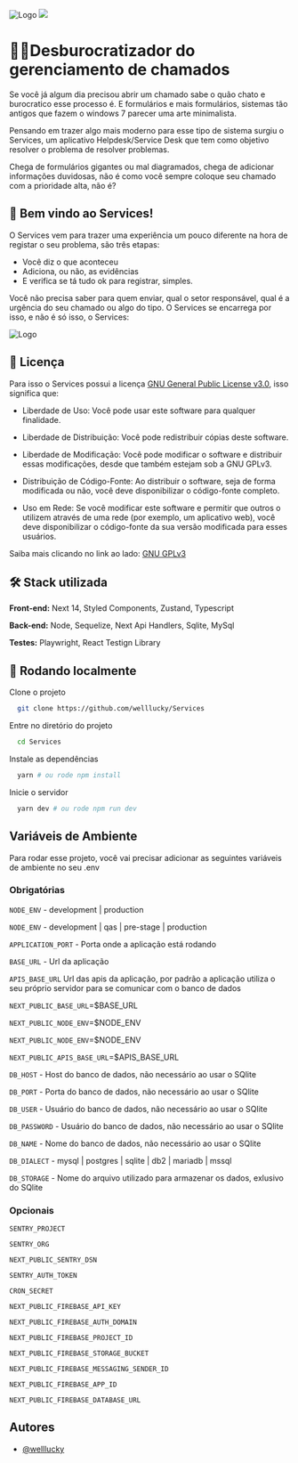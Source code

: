 ![Logo](https://firebasestorage.googleapis.com/v0/b/runnerdois.appspot.com/o/ServicesProject%2FImages%2FServices%20-%20Capa.png?alt=media&token=a5131cc4-2b48-4500-b90f-a22d55352242)
![](https://api.checklyhq.com/v1/badges/checks/dd6528e6-fac1-4d85-8295-5b0697e16d86?style=flat&theme=dark)

# ⛓️‍💥Desburocratizador do gerenciamento de chamados

Se você já algum dia precisou abrir um chamado sabe o quão chato e burocratico esse processo é. E formulários e mais formulários, sistemas tão antigos que fazem o windows 7 parecer uma arte minimalista.

Pensando em trazer algo mais moderno para esse tipo de sistema surgiu o Services, um aplicativo Helpdesk/Service Desk que tem como objetivo resolver o problema de resolver problemas.

Chega de formulários gigantes ou mal diagramados, chega de adicionar informações duvidosas, não é como você sempre coloque seu chamado com a prioridade alta, não é?

## 🎉 Bem vindo ao Services!

O Services vem para trazer uma experiência um pouco diferente na hora de registar o seu problema, são três etapas:

- Você diz o que aconteceu
- Adiciona, ou não, as evidências
- E verifica se tá tudo ok para registrar, simples.

Você não precisa saber para quem enviar, qual o setor responsável, qual é a urgência do seu chamado ou algo do tipo. O Services se encarrega por isso, e não é só isso, o Services:

![Logo](https://firebasestorage.googleapis.com/v0/b/runnerdois.appspot.com/o/ServicesProject%2FImages%2FFuncionalidades.png?alt=media&token=063796b2-ebec-4970-992d-247c6e637048)

## 📃 Licença

Para isso o Services possui a licença [GNU General Public License v3.0](https://choosealicense.com/licenses/gpl-3.0/), isso significa que:

- Liberdade de Uso: Você pode usar este software para qualquer finalidade.

- Liberdade de Distribuição: Você pode redistribuir cópias deste software.
- Liberdade de Modificação: Você pode modificar o software e distribuir essas modificações, desde que também estejam sob a GNU GPLv3.

- Distribuição de Código-Fonte: Ao distribuir o software, seja de forma modificada ou não, você deve disponibilizar o código-fonte completo.

- Uso em Rede: Se você modificar este software e permitir que outros o utilizem através de uma rede (por exemplo, um aplicativo web), você deve disponibilizar o código-fonte da sua versão modificada para esses usuários.

Saiba mais clicando no link ao lado: [GNU GPLv3](https://choosealicense.com/licenses/gpl-3.0/)

## 🛠 Stack utilizada

**Front-end:** Next 14, Styled Components, Zustand, Typescript

**Back-end:** Node, Sequelize, Next Api Handlers, Sqlite, MySql

**Testes:** Playwright, React Testign Library

## 💾 Rodando localmente

Clone o projeto

```bash
  git clone https://github.com/welllucky/Services
```

Entre no diretório do projeto

```bash
  cd Services
```

Instale as dependências

```bash
  yarn # ou rode npm install
```

Inicie o servidor

```bash
  yarn dev # ou rode npm run dev
```

## Variáveis de Ambiente

Para rodar esse projeto, você vai precisar adicionar as seguintes variáveis de ambiente no seu .env

### Obrigatórias

`NODE_ENV` - development | production

`NODE_ENV` - development | qas | pre-stage | production

`APPLICATION_PORT` - Porta onde a aplicação está rodando

`BASE_URL` - Url da aplicação

`APIS_BASE_URL` Url das apis da aplicação, por padrão a aplicação utiliza o seu próprio servidor para se comunicar com o banco de dados

`NEXT_PUBLIC_BASE_URL`=$BASE_URL

`NEXT_PUBLIC_NODE_ENV`=$NODE_ENV

`NEXT_PUBLIC_NODE_ENV`=$NODE_ENV

`NEXT_PUBLIC_APIS_BASE_URL`=$APIS_BASE_URL

`DB_HOST` - Host do banco de dados, não necessário ao usar o SQlite

`DB_PORT` - Porta do banco de dados, não necessário ao usar o SQlite

`DB_USER` - Usuário do banco de dados, não necessário ao usar o SQlite

`DB_PASSWORD` - Usuário do banco de dados, não necessário ao usar o SQlite

`DB_NAME` - Nome do banco de dados, não necessário ao usar o SQlite

`DB_DIALECT` - mysql | postgres | sqlite | db2 | mariadb | mssql

`DB_STORAGE` - Nome do arquivo utilizado para armazenar os dados, exlusivo do SQlite

### Opcionais

`SENTRY_PROJECT`

`SENTRY_ORG`

`NEXT_PUBLIC_SENTRY_DSN`

`SENTRY_AUTH_TOKEN`

`CRON_SECRET`

`NEXT_PUBLIC_FIREBASE_API_KEY`

`NEXT_PUBLIC_FIREBASE_AUTH_DOMAIN`

`NEXT_PUBLIC_FIREBASE_PROJECT_ID`

`NEXT_PUBLIC_FIREBASE_STORAGE_BUCKET`

`NEXT_PUBLIC_FIREBASE_MESSAGING_SENDER_ID`

`NEXT_PUBLIC_FIREBASE_APP_ID`

`NEXT_PUBLIC_FIREBASE_DATABASE_URL`

## Autores

- [@welllucky](https://github.com/welllucky)
